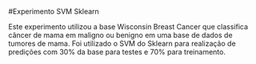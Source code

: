 ﻿#Experimento SVM Sklearn

Este experimento utilizou a base Wisconsin Breast Cancer que classifica câncer de mama em maligno ou benigno em uma base de dados de tumores de mama. 
Foi utilizado o SVM do Sklearn para realização de predições com 30% da base para testes e 70% para treinamento.
